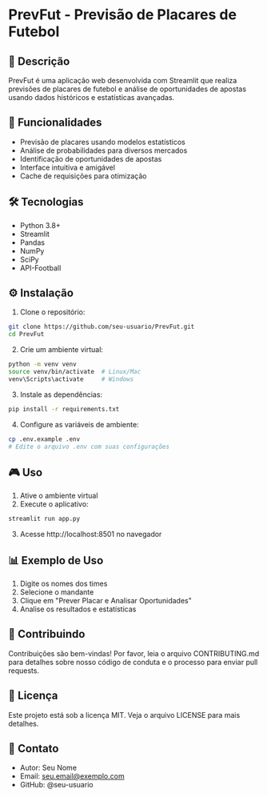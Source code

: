# PrevFut - Previsão de Placares de Futebol

## 📝 Descrição
PrevFut é uma aplicação web desenvolvida com Streamlit que realiza previsões de placares de futebol e análise de oportunidades de apostas usando dados históricos e estatísticas avançadas.

## 🚀 Funcionalidades
- Previsão de placares usando modelos estatísticos
- Análise de probabilidades para diversos mercados
- Identificação de oportunidades de apostas
- Interface intuitiva e amigável
- Cache de requisições para otimização

## 🛠️ Tecnologias
- Python 3.8+
- Streamlit
- Pandas
- NumPy
- SciPy
- API-Football

## ⚙️ Instalação

1. Clone o repositório:
```bash
git clone https://github.com/seu-usuario/PrevFut.git
cd PrevFut
```

2. Crie um ambiente virtual:
```bash
python -m venv venv
source venv/bin/activate  # Linux/Mac
venv\Scripts\activate     # Windows
```

3. Instale as dependências:
```bash
pip install -r requirements.txt
```

4. Configure as variáveis de ambiente:
```bash
cp .env.example .env
# Edite o arquivo .env com suas configurações
```

## 🎮 Uso
1. Ative o ambiente virtual
2. Execute o aplicativo:
```bash
streamlit run app.py
```
3. Acesse http://localhost:8501 no navegador

## 📊 Exemplo de Uso
1. Digite os nomes dos times
2. Selecione o mandante
3. Clique em "Prever Placar e Analisar Oportunidades"
4. Analise os resultados e estatísticas

## 🤝 Contribuindo
Contribuições são bem-vindas! Por favor, leia o arquivo CONTRIBUTING.md para detalhes sobre nosso código de conduta e o processo para enviar pull requests.

## 📝 Licença
Este projeto está sob a licença MIT. Veja o arquivo LICENSE para mais detalhes.

## 📧 Contato
- Autor: Seu Nome
- Email: seu.email@exemplo.com
- GitHub: @seu-usuario
